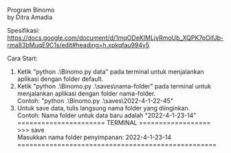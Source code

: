Program Binomo <br />
by Ditra Amadia <br />

Spesifikasi: <br />
https://docs.google.com/document/d/1mqODeKIMLjvRmoUb_XQPK7pOifJb-rma83bMuqE9C1s/edit#heading=h.xpkqfau994y5

Cara Start: <br />
1. Ketik "python .\Binomo.py data" pada terminal untuk menjalankan aplikasi dengan folder default. <br />
2. Ketik "python .\Binomo.py .\saves\nama-folder" pada terminal untuk menjalankan aplikasi dengan folder nama-folder. <br />
Contoh: "python .\Binomo.py .\saves\2022-4-1-22-45" <br />
3. Untuk save data, tulis langsung nama folder yang diinginkan. <br />
Contoh: Nama folder untuk data baru adalah "2022-4-1-23-14"<br />
====================== TERMINAL ================== <br />
\>\>\> save <br />
Masukkan nama folder penyimpanan: 2022-4-1-23-14 <br />
================================================== <br />